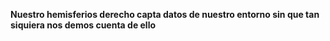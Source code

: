**Nuestro hemisferios derecho capta datos de nuestro entorno sin que tan siquiera nos demos cuenta de ello**
